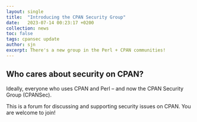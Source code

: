 ```yaml
---
layout: single
title:  "Introducing the CPAN Security Group"
date:   2023-07-14 00:23:17 +0200
collection: news
toc: false
tags: cpansec update
author: sjn
excerpt: There's a new group in the Perl + CPAN communities!
---
```


## Who cares about security on CPAN?

Ideally, everyone who uses CPAN and Perl – and now the CPAN Security Group (CPANSec).

This is a forum for discussing and supporting security issues on CPAN.
You are welcome to join!
